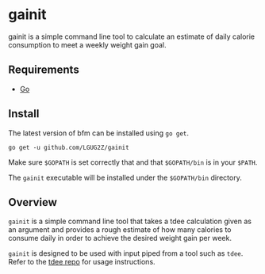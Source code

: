 # gainit
gainit is a simple command line tool to calculate an estimate of daily calorie consumption to meet a weekly weight gain goal.

## Requirements
* [Go](https://github.com/golang/go)

## Install
The latest version of bfm can be installed using `go get`.

```
go get -u github.com/LGUG2Z/gainit
```

Make sure `$GOPATH` is set correctly that and that `$GOPATH/bin` is in your `$PATH`.

The `gainit` executable will be installed under the `$GOPATH/bin` directory.

## Overview
`gainit` is a simple command line tool that takes a tdee calculation
given as an argument and provides a rough estimate of how many
calories to consume daily in order to achieve the desired weight
gain per week.

`gainit` is designed to be used with input piped from a tool
such as `tdee`. Refer to the [tdee repo](https://github.com/lgug2z/tdee)
for usage instructions.

